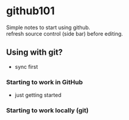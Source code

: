 # github101
Simple notes to start using github.  
  refresh source control (side bar) before editing.  

## Using with git?
+ sync first

### Starting to work in GitHub
+ just getting started


### Starting to work locally (git)


